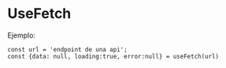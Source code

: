 # UseFetch

Ejemplo:
```
const url = 'endpoint de una api';
const {data: null, loading:true, error:null} = useFetch(url)
```
